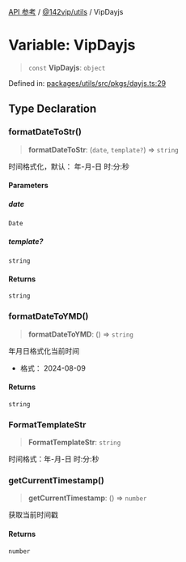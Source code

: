 [API 参考](../wiki/Home) / [@142vip/utils](../wiki/@142vip.utils) / VipDayjs

# Variable: VipDayjs

> `const` **VipDayjs**: `object`

Defined in: [packages/utils/src/pkgs/dayjs.ts:29](https://github.com/142vip/core-x/blob/15d5bc9ef4bece78c0e60bdf074a2d245f625100/packages/utils/src/pkgs/dayjs.ts#L29)

## Type Declaration

### formatDateToStr()

> **formatDateToStr**: (`date`, `template?`) => `string`

时间格式化，默认： 年-月-日 时:分:秒

#### Parameters

##### date

`Date`

##### template?

`string`

#### Returns

`string`

### formatDateToYMD()

> **formatDateToYMD**: () => `string`

年月日格式化当前时间

* 格式： 2024-08-09

#### Returns

`string`

### FormatTemplateStr

> **FormatTemplateStr**: `string`

时间格式：年-月-日 时:分:秒

### getCurrentTimestamp()

> **getCurrentTimestamp**: () => `number`

获取当前时间戳

#### Returns

`number`
